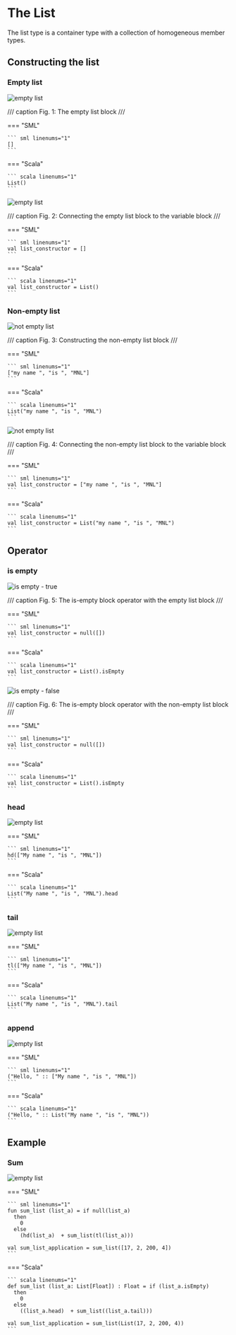 # The List

The list type is a container type with a collection of homogeneous member types.

## Constructing the list

### Empty list

![empty list](./assets/images/list_empty.png)

/// caption
Fig. 1: The empty list block
///

=== "SML"

    ``` sml linenums="1"
    []
    ```

=== "Scala"

    ``` scala linenums="1"
    List()
    ```


![empty list](./assets/images/list_empty_binding.png)

/// caption
Fig. 2: Connecting the empty list block to the variable block
///

=== "SML"

    ``` sml linenums="1"
    val list_constructor = []
    ```

=== "Scala"

    ``` scala linenums="1"
    val list_constructor = List()
    ```


### Non-empty list

![not empty list](./assets/images/list_non_empty.png)

/// caption
Fig. 3: Constructing the non-empty list block
///

=== "SML"

    ``` sml linenums="1"
    ["my name ", "is ", "MNL"]
    ```

=== "Scala"

    ``` scala linenums="1"
    List("my name ", "is ", "MNL")
    ```


![not empty list](./assets/images/list_non_empty_binding.png)

/// caption
Fig. 4: Connecting the non-empty list block to the variable block
///

=== "SML"

    ``` sml linenums="1"
    val list_constructor = ["my name ", "is ", "MNL"]
    ```

=== "Scala"

    ``` scala linenums="1"
    val list_constructor = List("my name ", "is ", "MNL")
    ```

## Operator

### is empty

![is empty - true](./assets/images/list_is_empty_true.png)

/// caption
Fig. 5: The is-empty block operator with the empty list block
///

=== "SML"

    ``` sml linenums="1"
    val list_constructor = null([])
    ```

=== "Scala"

    ``` scala linenums="1"
    val list_constructor = List().isEmpty
    ```

![is empty - false](./assets/images/list_is_empty_false.png)

/// caption
Fig. 6: The is-empty block operator with the non-empty list block
///

=== "SML"

    ``` sml linenums="1"
    val list_constructor = null([])
    ```

=== "Scala"

    ``` scala linenums="1"
    val list_constructor = List().isEmpty
    ```

### head

![empty list](./assets/images/list_head.png)

=== "SML"

    ``` sml linenums="1"
    hd(["My name ", "is ", "MNL"])
    ```

=== "Scala"

    ``` scala linenums="1"
    List("My name ", "is ", "MNL").head
    ```


### tail
![empty list](./assets/images/list_tail.png)

=== "SML"

    ``` sml linenums="1"
    tl(["My name ", "is ", "MNL"])
    ```

=== "Scala"

    ``` scala linenums="1"
    List("My name ", "is ", "MNL").tail
    ```


### append
![empty list](./assets/images/list_append.png)

=== "SML"

    ``` sml linenums="1"
    ("Hello, " :: ["My name ", "is ", "MNL"])
    ```

=== "Scala"

    ``` scala linenums="1"
    ("Hello, " :: List("My name ", "is ", "MNL"))
    ```


## Example

### Sum
![empty list](./assets/images/list_ex_sum.png)

=== "SML"

    ``` sml linenums="1"
    fun sum_list (list_a) = if null(list_a)
      then
        0
      else
        (hd(list_a)  + sum_list(tl(list_a)))

    val sum_list_application = sum_list([17, 2, 200, 4])
    ```

=== "Scala"

    ``` scala linenums="1"
    def sum_list (list_a: List[Float]) : Float = if (list_a.isEmpty)
      then
        0
      else
        ((list_a.head)  + sum_list((list_a.tail)))

    val sum_list_application = sum_list(List(17, 2, 200, 4))
    ```
